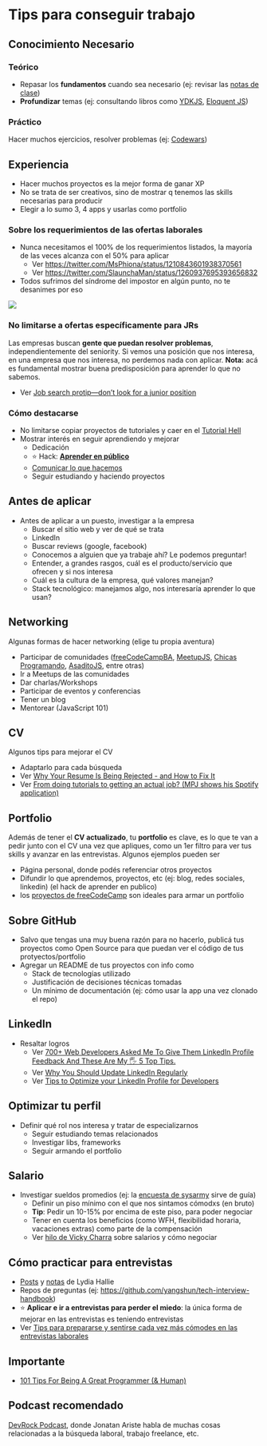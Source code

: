 # Tips para conseguir trabajo

## Conocimiento Necesario

### Teórico

- Repasar los **fundamentos** cuando sea necesario (ej: revisar las [notas de clase](https://github.com/undefinedschool/notes))
- **Profundizar** temas (ej: consultando libros como [YDKJS](https://github.com/getify/You-Dont-Know-JS), [Eloquent JS](https://eloquentjavascript.net/))

### Práctico

Hacer muchos ejercicios, resolver problemas (ej: [Codewars](https://www.codewars.com/))
  
## Experiencia

- Hacer muchos proyectos es la mejor forma de ganar XP
- No se trata de ser creativos, sino de mostrar q tenemos las skills necesarias para producir
- Elegir a lo sumo 3, 4 apps y usarlas como portfolio

### Sobre los requerimientos de las ofertas laborales

- Nunca necesitamos el 100% de los requerimientos listados, la mayoría de las veces alcanza con el 50% para aplicar
    - Ver https://twitter.com/MsPhiona/status/1210843601938370561
    - Ver https://twitter.com/SlaunchaMan/status/1260937695393656832
- Todos sufrimos del síndrome del impostor en algún punto, no te desanimes por eso

![](https://i.imgur.com/y4d9LoA.png)

### No limitarse a ofertas específicamente para JRs

Las empresas buscan **gente que puedan resolver problemas**, independientemente del seniority. Si vemos una posición que nos interesa, en una empresa que nos interesa, no perdemos nada con aplicar. **Nota:** acá es fundamental mostrar buena predisposición para aprender lo que no sabemos.

- Ver [Job search protip—don’t look for a junior position](https://zellwk.com/blog/dont-look-for-a-junior-position/)
  
### Cómo destacarse

- No limitarse copiar proyectos de tutoriales y caer en el [Tutorial Hell](https://www.youtube.com/watch?v=kedlCFBoKM8)
- Mostrar interés en seguir aprendiendo y mejorar
  - Dedicación
  - ⭐ Hack: [**Aprender en público**](https://trello.com/c/4aGZVGjf/14-aprender-en-p%C3%BAblico)
  - [Comunicar lo que hacemos](https://www.youtube.com/watch?v=YajPEQUVrMU)
  - Seguir estudiando y haciendo proyectos

## Antes de aplicar

- Antes de aplicar a un puesto, investigar a la empresa
  - Buscar el sitio web y ver de qué se trata
  - LinkedIn
  - Buscar reviews (google, facebook)
  - Conocemos a alguien que ya trabaje ahí? Le podemos preguntar!
  - Entender, a grandes rasgos, cuál es el producto/servicio que ofrecen y si nos interesa
  - Cuál es la cultura de la empresa, qué valores manejan?
  - Stack tecnológico: manejamos algo, nos interesaría aprender lo que usan?
  
## Networking

Algunas formas de hacer networking (elige tu propia aventura)

- Participar de comunidades ([freeCodeCampBA](http://freecodecampba.org/), [MeetupJS](https://meetupjs.com.ar/), [Chicas Programando](https://twitter.com/ChicasProgAR), [AsaditoJS](https://twitter.com/asaditojs), entre otras)
- Ir a Meetups de las comunidades
- Dar charlas/Workshops
- Participar de eventos y conferencias
- Tener un blog
- Mentorear (JavaScript 101)

## CV

Algunos tips para mejorar el CV

- Adaptarlo para cada búsqueda
- Ver [Why Your Resume Is Being Rejected - and How to Fix It
](https://www.freecodecamp.org/news/why-your-resume-is-being-rejected/)
- Ver [From doing tutorials to getting an actual job? (MPJ shows his Spotify application)](https://www.youtube.com/watch?v=bW9riRP8odQ)

## Portfolio

Además de tener el **CV actualizado**, tu **portfolio** es clave, es lo que te van a pedir junto con el CV una vez que apliques, como un 1er filtro para ver tus skills y avanzar en las entrevistas. Algunos ejemplos pueden ser

- Página personal, donde podés referenciar otros proyectos
- Difundir lo que aprendemos, proyectos, etc (ej: blog, redes sociales, linkedin) (el hack de aprender en publico)
- los [proyectos de freeCodeCamp](https://www.freecodecamp.org/learn) son ideales para armar un portfolio

## Sobre GitHub 

- Salvo que tengas una muy buena razón para no hacerlo, publicá tus proyectos como Open Source para que puedan ver el código de tus protyectos/portfolio
- Agregar un README de tus proyectos con info como 
  - Stack de tecnologías utilizado
  - Justificación de decisiones técnicas tomadas
  - Un mínimo de documentación (ej: cómo usar la app una vez clonado el repo)

## LinkedIn

- Resaltar logros
  - Ver [700+ Web Developers Asked Me To Give Them LinkedIn Profile Feedback And These Are My 🖐️ 5 Top Tips.
](https://dev.to/exampro/700-web-developers-asked-me-to-give-them-linkedin-profile-feedback-and-these-are-my-5-top-tips-5382)
  - Ver [Why You Should Update LinkedIn Regularly
](https://dev.to/rachelsoderberg/why-you-should-update-linkedin-regularly-416i)
  - Ver [Tips to Optimize your LinkedIn Profile for Developers
](https://www.samanthaming.com/blog/tips-to-optimize-your-linkedin-profile-for-developers/)

## Optimizar tu perfil

- Definir qué rol nos interesa y tratar de especializarnos
  - Seguir estudiando temas relacionados
  - Investigar libs, frameworks
  - Seguir armando el portfolio
  
## Salario

- Investigar sueldos promedios (ej: la [encuesta de sysarmy](https://openqube.io/encuesta-sueldos-2020.01) sirve de guía)
  - Definir un piso mínimo con el que nos sintamos cómodxs (en bruto)
  - **Tip**: Pedir un 10-15% por encima de este piso, para poder negociar
  - Tener en cuenta los beneficios (como WFH, flexibilidad horaria, vacaciones extras) como parte de la compensación
  - Ver [hilo de Vicky Charra](https://twitter.com/vickycharra/status/1189328314068021249) sobre salarios y cómo negociar

## Cómo practicar para entrevistas

- [Posts](https://dev.to/lydiahallie) y [notas](https://www.theavocoder.com/) de Lydia Hallie
- Repos de preguntas (ej: https://github.com/yangshun/tech-interview-handbook)
- ⭐ **Aplicar e ir a entrevistas para perder el miedo**: la única forma de mejorar en las entrevistas es teniendo entrevistas
- Ver [Tips para prepararse y sentirse cada vez más cómodes en las entrevistas laborales
](https://medium.com/lasdesistemas/tips-para-prepararse-y-sentirse-cada-vez-m%C3%A1s-c%C3%B3modes-en-las-entrevistas-laborales-cb80876a5bbb)

## Importante

- [101 Tips For Being A Great Programmer (& Human)](https://dev.to/emmawedekind/101-tips-for-being-a-great-programmer-human-36nl)

## Podcast recomendado

[DevRock Podcast](https://open.spotify.com/show/5uRPZ5r7bRkW29c5AkppXq), donde Jonatan Ariste habla de muchas cosas relacionadas a la búsqueda laboral, trabajo freelance, etc.
